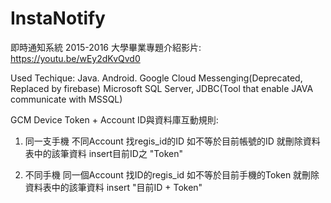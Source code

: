 # InstaNotify

即時通知系統
2015-2016
大學畢業專題介紹影片:
https://youtu.be/wEy2dKvQvd0

Used Techique:
Java. Android. Google Cloud Messenging(Deprecated, Replaced by firebase)
Microsoft SQL Server, JDBC(Tool that enable JAVA communicate with MSSQL)
               
               

GCM Device Token + Account ID與資料庫互動規則:
1) 同一支手機 不同Account
    找regis_id的ID
    如不等於目前帳號的ID
    就刪除資料表中的該筆資料
    insert目前ID之 "Token"

2) 不同手機 同一個Account
    找ID的regis_id
    如不等於目前手機的Token
    就刪除資料表中的該筆資料
    insert "目前ID + Token"
